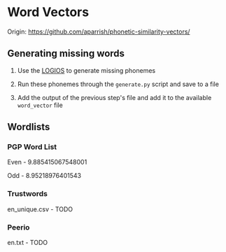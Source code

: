 # Word Vectors

Origin: https://github.com/aparrish/phonetic-similarity-vectors/

## Generating missing words

1. Use the [LOGIOS](http://www.speech.cs.cmu.edu/tools/lextool.html) to generate missing phonemes

2. Run these phonemes through the `generate.py` script and save to a file

3. Add the output of the previous step's file and add it to the available `word_vector` file

## Wordlists

### PGP Word List

Even - 9.885415067548001

Odd  - 8.95218976401543

### Trustwords

en_unique.csv - TODO

### Peerio

en.txt - TODO